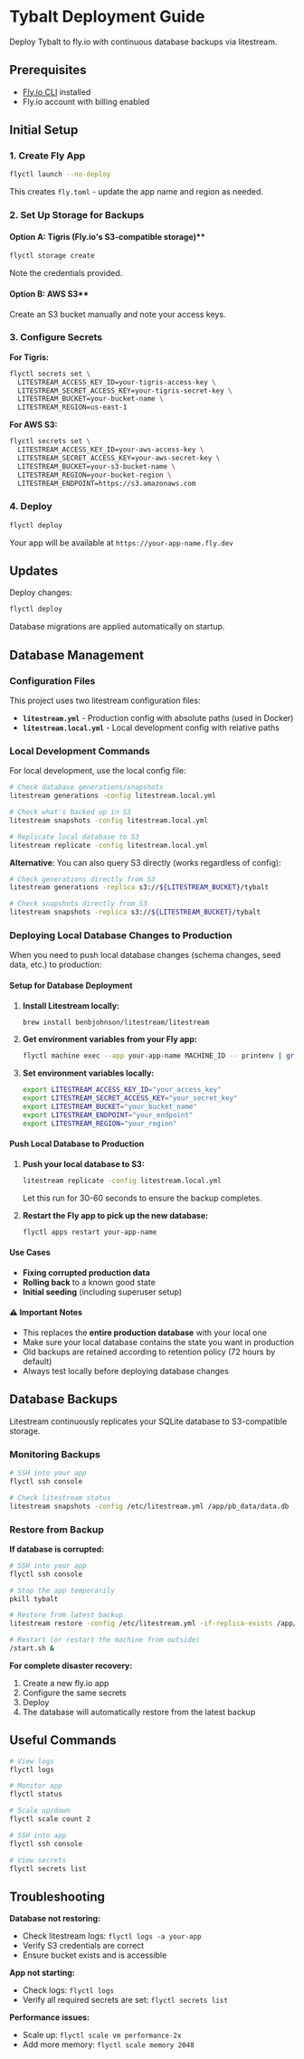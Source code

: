 # Tybalt Deployment Guide

Deploy Tybalt to fly.io with continuous database backups via litestream.

## Prerequisites

- [Fly.io CLI](https://fly.io/docs/hands-on/install-flyctl/) installed
- Fly.io account with billing enabled

## Initial Setup

### 1. Create Fly App

```bash
flyctl launch --no-deploy
```

This creates `fly.toml` - update the app name and region as needed.

### 2. Set Up Storage for Backups

#### Option A: Tigris (Fly.io's S3-compatible storage)**

```bash
flyctl storage create
```

Note the credentials provided.

#### Option B: AWS S3**

Create an S3 bucket manually and note your access keys.

### 3. Configure Secrets

**For Tigris:**

```bash
flyctl secrets set \
  LITESTREAM_ACCESS_KEY_ID=your-tigris-access-key \
  LITESTREAM_SECRET_ACCESS_KEY=your-tigris-secret-key \
  LITESTREAM_BUCKET=your-bucket-name \
  LITESTREAM_REGION=us-east-1
```

**For AWS S3:**

```bash
flyctl secrets set \
  LITESTREAM_ACCESS_KEY_ID=your-aws-access-key \
  LITESTREAM_SECRET_ACCESS_KEY=your-aws-secret-key \
  LITESTREAM_BUCKET=your-s3-bucket-name \
  LITESTREAM_REGION=your-bucket-region \
  LITESTREAM_ENDPOINT=https://s3.amazonaws.com
```

### 4. Deploy

```bash
flyctl deploy
```

Your app will be available at `https://your-app-name.fly.dev`

## Updates

Deploy changes:

```bash
flyctl deploy
```

Database migrations are applied automatically on startup.

## Database Management

### Configuration Files

This project uses two litestream configuration files:

- **`litestream.yml`** - Production config with absolute paths (used in Docker)
- **`litestream.local.yml`** - Local development config with relative paths

### Local Development Commands

For local development, use the local config file:

```bash
# Check database generations/snapshots
litestream generations -config litestream.local.yml

# Check what's backed up in S3
litestream snapshots -config litestream.local.yml

# Replicate local database to S3
litestream replicate -config litestream.local.yml
```

**Alternative**: You can also query S3 directly (works regardless of config):

```bash
# Check generations directly from S3
litestream generations -replica s3://${LITESTREAM_BUCKET}/tybalt

# Check snapshots directly from S3  
litestream snapshots -replica s3://${LITESTREAM_BUCKET}/tybalt
```

### Deploying Local Database Changes to Production

When you need to push local database changes (schema changes, seed data, etc.) to production:

#### Setup for Database Deployment

1. **Install Litestream locally:**

   ```bash
   brew install benbjohnson/litestream/litestream
   ```

2. **Get environment variables from your Fly app:**

   ```bash
   flyctl machine exec --app your-app-name MACHINE_ID -- printenv | grep LITESTREAM
   ```

3. **Set environment variables locally:**

   ```bash
   export LITESTREAM_ACCESS_KEY_ID="your_access_key"
   export LITESTREAM_SECRET_ACCESS_KEY="your_secret_key"  
   export LITESTREAM_BUCKET="your_bucket_name"
   export LITESTREAM_ENDPOINT="your_endpoint"
   export LITESTREAM_REGION="your_region"
   ```

#### Push Local Database to Production

1. **Push your local database to S3:**

   ```bash
   litestream replicate -config litestream.local.yml
   ```

   Let this run for 30-60 seconds to ensure the backup completes.

2. **Restart the Fly app to pick up the new database:**

   ```bash
   flyctl apps restart your-app-name
   ```

#### Use Cases

- **Fixing corrupted production data**
- **Rolling back** to a known good state
- **Initial seeding** (including superuser setup)

#### ⚠️ Important Notes

- This replaces the **entire production database** with your local one
- Make sure your local database contains the state you want in production
- Old backups are retained according to retention policy (72 hours by default)
- Always test locally before deploying database changes

## Database Backups

Litestream continuously replicates your SQLite database to S3-compatible storage.

### Monitoring Backups

```bash
# SSH into your app
flyctl ssh console

# Check litestream status
litestream snapshots -config /etc/litestream.yml /app/pb_data/data.db
```

### Restore from Backup

**If database is corrupted:**

```bash
# SSH into your app
flyctl ssh console

# Stop the app temporarily
pkill tybalt

# Restore from latest backup
litestream restore -config /etc/litestream.yml -if-replica-exists /app/pb_data/data.db

# Restart (or restart the machine from outside)
/start.sh &
```

**For complete disaster recovery:**

1. Create a new fly.io app
2. Configure the same secrets
3. Deploy
4. The database will automatically restore from the latest backup

## Useful Commands

```bash
# View logs
flyctl logs

# Monitor app
flyctl status

# Scale up/down
flyctl scale count 2

# SSH into app
flyctl ssh console

# View secrets
flyctl secrets list
```

## Troubleshooting

**Database not restoring:**

- Check litestream logs: `flyctl logs -a your-app`
- Verify S3 credentials are correct
- Ensure bucket exists and is accessible

**App not starting:**

- Check logs: `flyctl logs`
- Verify all required secrets are set: `flyctl secrets list`

**Performance issues:**

- Scale up: `flyctl scale vm performance-2x`
- Add more memory: `flyctl scale memory 2048`
